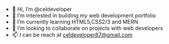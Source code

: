 - 👋 Hi, I’m @celdeveloper
- 👀 I’m interested in building my web development portfolio
- 🌱 I’m currently learning HTML5,CSS2/3 and MERN 
- 💞️ I’m looking to collaborate on projects with web developers
- 📫 I can be reach at celdeveloper87@gmail.com

<!---
celdeveloper/celdeveloper is a ✨ special ✨ repository because its `README.md` (this file) appears on your GitHub profile.
You can click the Preview link to take a look at your changes.
--->
